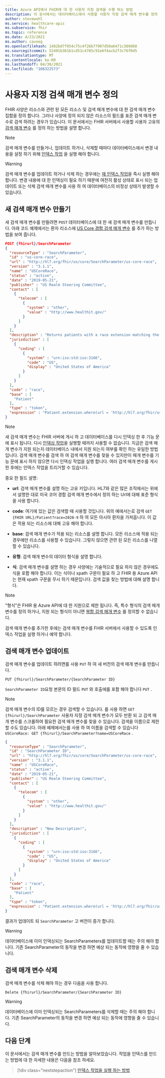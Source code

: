 ```yaml
---
title: Azure API에서 FHIR에 대 한 사용자 지정 검색을 수행 하는 방법
description: 이 문서에서는 데이터베이스에서 사용할 사용자 지정 검색 매개 변수를 정의 하는 방법을 설명 합니다.
author: stevewohl
ms.service: healthcare-apis
ms.subservice: fhir
ms.topic: reference
ms.date: 4/23/2021
ms.author: cavoeg
ms.openlocfilehash: 1482bd7f054c75c4f26b77907d50a6471c389d68
ms.sourcegitcommit: 52491b361b1cd51c4785c91e6f4acb2f3c76f0d5
ms.translationtype: MT
ms.contentlocale: ko-KR
ms.lasthandoff: 04/30/2021
ms.locfileid: "108322573"
---
```

# <a name="defining-custom-search-parameters"></a>사용자 지정 검색 매개 변수 정의

FHIR 사양은 리소스와 관련 된 모든 리소스 및 검색 매개 변수에 대 한 검색 매개 변수 집합을 정의 합니다. 그러나 사양에 정의 되지 않은 리소스의 필드를 표준 검색 매개 변수로 검색 하려는 경우가 있습니다. 이 문서에서는 FHIR 서버에서 사용할 사용자 고유의 [검색 매개 변수](https://www.hl7.org/fhir/searchparameter.html) 를 정의 하는 방법을 설명 합니다.

> [!NOTE]
> 검색 매개 변수를 만들거나, 업데이트 하거나, 삭제할 때마다 데이터베이스에서 변경 내용을 설정 하기 위해 [인덱스 작업](how-to-run-a-reindex.md) 을 실행 해야 합니다.

> [!Warning]
> 검색 매개 변수를 업데이트 하거나 삭제 하는 경우에는 [재 인덱스 작업](how-to-run-a-reindex.md)을 즉시 실행 해야 합니다. 변경 내용에 대 한 인덱싱이 필요 하기 때문에 여전히 활성 상태로 표시 되는 업데이트 또는 삭제 검색 매개 변수를 사용 하 여 데이터베이스의 비정상 상태가 발생할 수 있습니다. 

## <a name="create-new-search-parameter"></a>새 검색 매개 변수 만들기

새 검색 매개 변수를 만들려면 `POST` 데이터베이스에 대 한 새 검색 매개 변수를 만듭니다. 아래 코드 예제에서는 환자 리소스에 [US Core 경합 검색 매개 변수](http://hl7.org/fhir/us/core/STU3.1.1/SearchParameter-us-core-race.html) 를 추가 하는 방법을 보여 줍니다.

```json
POST {fhirurl}/SearchParameter
{
  "resourceType" : "SearchParameter",
  "id" : "us-core-race",
  "url" : "http://hl7.org/fhir/us/core/SearchParameter/us-core-race",
  "version" : "3.1.1",
  "name" : "USCoreRace",
  "status" : "active",
  "date" : "2019-05-21",
  "publisher" : "US Realm Steering Committee",
  "contact" : [
    {
      "telecom" : [
        {
          "system" : "other",
          "value" : "http://www.healthit.gov/"
        }
      ]
    }
  ],
  "description" : "Returns patients with a race extension matching the specified code.",
  "jurisdiction" : [
    {
      "coding" : [
        {
          "system" : "urn:iso:std:iso:3166",
          "code" : "US",
          "display" : "United States of America"
        }
      ]
    }
  ],
  "code" : "race",
  "base" : [
    "Patient"
  ],
  "type" : "token",
  "expression" : "Patient.extension.where(url = 'http://hl7.org/fhir/us/core/StructureDefinition/us-core-race').extension.value.code"
}

``` 

> [!NOTE]
> 새 검색 매개 변수는 FHIR 서버에 게시 하 고 데이터베이스를 다시 인덱싱 한 후 기능 문에 표시 됩니다. 다시 [인덱싱 작업](how-to-run-a-reindex.md)을 실행할 때까지 사용할 수 없습니다. 지금은 검색 매개 변수가 지원 되는지 데이터베이스 내에서 지원 되는지 여부를 확인 하는 유일한 방법입니다. 검색 매개 변수를 검색 하 여 검색 매개 변수를 찾을 수 있지만이 매개 변수를 기능 문에 표시 하지 않으면 다시 인덱싱 작업을 실행 합니다. 여러 검색 매개 변수를 게시 한 후에는 인덱스 작업을 트리거할 수 있습니다.

중요 한 필드 설명:

* **url**: 검색 매개 변수를 설명 하는 고유 키입니다. HL7와 같은 많은 조직에서는 위에서 설명한 대로 미국 코어 경합 검색 매개 변수에서 정의 하는 Url에 대해 표준 형식을 사용 합니다.

* **code**: 여기에 있는 값은 검색할 때 사용할 것입니다. 위의 예에서는로 검색 `GET {FHIR URL}/Patient?race=2028-9` 하 여 모든 아시아 환자을 가져옵니다. 이 값은 적용 되는 리소스에 대해 고유 해야 합니다.

* **base**: 검색 매개 변수가 적용 되는 리소스를 설명 합니다. 모든 리소스에 적용 되는 경우에만 리소스를 사용할 수 있습니다. 그렇지 않으면 관련 된 모든 리소스를 나열할 수 있습니다.
 
* **유형**: 검색 매개 변수의 데이터 형식을 설명 합니다.

* **식**: 검색 매개 변수를 설명 하는 경우 사양에는 기술적으로 필요 하지 않은 경우에도 식을 포함 해야 합니다. 이는 식이나 xpath 구문이 필요 하 고 FHIR 용 Azure API는 현재 xpath 구문을 무시 하기 때문입니다. 검색 값을 찾는 방법에 대해 설명 합니다. 

> [!NOTE]
> "형식"은 FHIR 용 Azure API에 대 한 지원으로 제한 됩니다. 즉, 특수 형식의 검색 매개 변수를 정의 하거나, 지원 되는 형식이 아니면 [복합 검색 매개 변수](overview-of-search.md) 를 정의할 수 없습니다.

검색 매개 변수를 추가한 후에는 검색 매개 변수를 FHIR 서버에서 사용할 수 있도록 인덱스 작업을 실행 하거나 예약 합니다.

## <a name="update-a-search-parameter"></a>검색 매개 변수 업데이트

검색 매개 변수를 업데이트 하려면를 사용 `PUT` 하 여 새 버전의 검색 매개 변수를 만듭니다.

`PUT {fhirurl}/SearchParameter/{SearchParameter ID}`

`SearchParameter ID`요청 본문의 ID 필드 `PUT` 와 호출에를 포함 해야 합니다 `PUT` .

> [!NOTE]
> 검색 매개 변수의 ID를 모르는 경우 검색할 수 있습니다. 를 사용 하면 `GET {fhirurl}/SearchParameter` 사용자 지정 검색 매개 변수가 모두 반환 되 고 검색 매개 변수를 스크롤하여 필요한 검색 매개 변수를 찾을 수 있습니다. 검색을 이름으로 제한할 수도 있습니다. 아래 예제에서는를 사용 하 여 이름을 검색할 수 있습니다 `USCoreRace: GET {fhirurl}/SearchParameter?name=USCoreRace` .

```json
{
  "resourceType" : "SearchParameter",
  "id" : "SearchParameter ID",
  "url" : "http://hl7.org/fhir/us/core/SearchParameter/us-core-race",
  "version" : "3.1.1",
  "name" : "USCoreRace",
  "status" : "active",
  "date" : "2019-05-21",
  "publisher" : "US Realm Steering Committee",
  "contact" : [
    {
      "telecom" : [
        {
          "system" : "other",
          "value" : "http://www.healthit.gov/"
        }
      ]
    }
  ],
  "description" : "New Description!",
  "jurisdiction" : [
    {
      "coding" : [
        {
          "system" : "urn:iso:std:iso:3166",
          "code" : "US",
          "display" : "United States of America"
        }
      ]
    }
  ],
  "code" : "race",
  "base" : [
    "Patient"
  ],
  "type" : "token",
  "expression" : "Patient.extension.where(url = 'http://hl7.org/fhir/us/core/StructureDefinition/us-core-race').extension.value.code"
}

```

결과가 업데이트 되 `SearchParameter` 고 버전이 증가 합니다.

  > [!Warning]
> 데이터베이스에 이미 인덱싱되는 SearchParameters를 업데이트할 때는 주의 해야 합니다. 기존 SearchParameter의 동작을 변경 하면 예상 되는 동작에 영향을 줄 수 있습니다. 

## <a name="delete-a-search-parameter"></a>검색 매개 변수 삭제

검색 매개 변수를 삭제 해야 하는 경우 다음을 사용 합니다.

`Delete {fhirurl}/SearchParameter/{SearchParameter ID}`

> [!Warning]
> 데이터베이스에 이미 인덱싱되는 SearchParameters를 삭제할 때는 주의 해야 합니다. 기존 SearchParameter의 동작을 변경 하면 예상 되는 동작에 영향을 줄 수 있습니다.

## <a name="next-steps"></a>다음 단계

이 문서에서는 검색 매개 변수를 만드는 방법을 알아보았습니다. 작업을 인덱스를 만드는 방법에 대 한 자세한 내용은 다음을 참조 하세요.

>[!div class="nextstepaction"]
>[인덱스 작업을 실행 하는 방법](how-to-run-a-reindex.md)